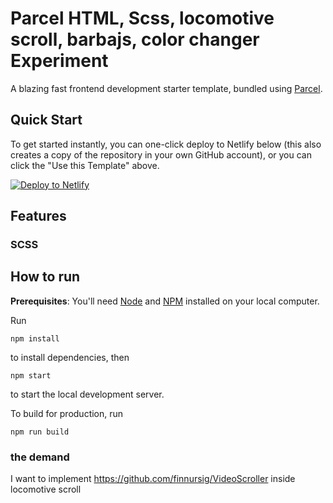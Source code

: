 # Parcel HTML, Scss, locomotive scroll, barbajs, color changer Experiment
A blazing fast frontend development starter template, bundled using [Parcel](https://parceljs.org).

## Quick Start

To get started instantly, you can one-click deploy to Netlify below (this also creates a copy of the repository in your own GitHub account), or you can click the "Use this Template" above.



[![Deploy to Netlify](./src/assets/deploy-to-netlify.svg)](https://app.netlify.com/start/deploy?repository=https://github.com/manuelruizredondo/template_digital.git)

## Features




### SCSS

## How to run
**Prerequisites**: You'll need [Node](https://nodejs.org) and [NPM](https://docs.npmjs.com/downloading-and-installing-node-js-and-npm) installed on your local computer.

Run

```
npm install
```
to install dependencies, then
```
npm start
```
to start the local development server.

To build for production, run
```
npm run build
```


### the demand

I want to implement  https://github.com/finnursig/VideoScroller inside locomotive scroll
